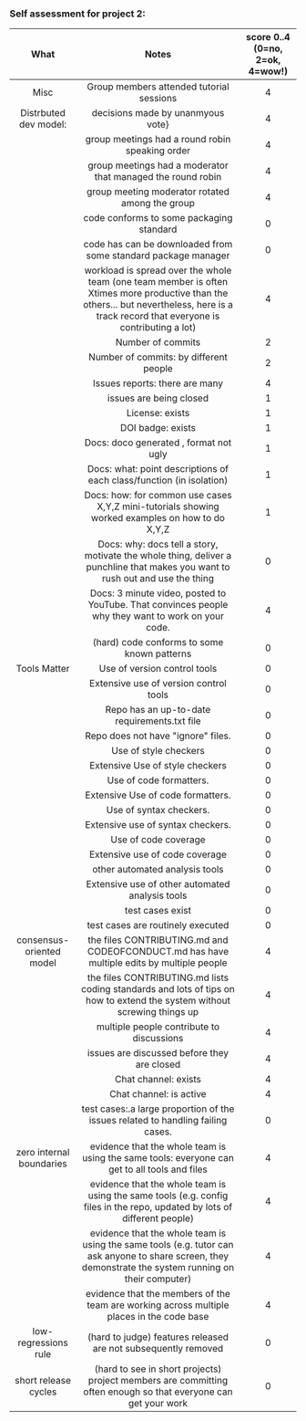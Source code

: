 ### Self assessment for project 2:

|           What           |                                                                                           Notes                                                                                          | score 0..4 (0=no, 2=ok, 4=wow!) |
|:------------------------:|:----------------------------------------------------------------------------------------------------------------------------------------------------------------------------------------:|:-------------------------------:|
| Misc                     | Group members attended tutorial sessions                                                                                                                                                 |                4                |
| Distrbuted dev model:    | decisions made by unanmyous vote}                                                                                                                                                        |                 4               |
|                          | group meetings had a round robin speaking order                                                                                                                                          |                 4               |
|                          | group meetings had a moderator that managed the round robin                                                                                                                              |                 4               |
|                          | group meeting moderator rotated among the group                                                                                                                                          |                 4               |
|                          | code conforms to some packaging standard                                                                                                                                                 |                0               |
|                          | code has can be downloaded from some standard package manager                                                                                                                            |                0               |
|                          | workload is spread over the whole team (one team member is often Xtimes more productive than the others... but nevertheless, here is a track record that everyone is contributing a lot) |                 4               |
|                          | Number of commits                                                                                                                                                                        |                 2              |
|                          | Number of commits: by different people                                                                                                                                                   |                2                |
|                          | Issues reports: there are many                                                                                                                                                           |                4                |
|                          | issues are being closed                                                                                                                                                                  |                1              |
|                          | License: exists                                                                                                                                                                          |                 1               |
|                          | DOI badge: exists                                                                                                                                                                        |                 1               |
|                          | Docs: doco generated , format not ugly                                                                                                                                                   |                1                |
|                          | Docs: what: point descriptions of each class/function (in isolation)                                                                                                                     |                1                |
|                          | Docs: how: for common use cases X,Y,Z mini-tutorials showing worked examples on how to do X,Y,Z                                                                                          |                1                |
|                          | Docs: why: docs tell a story, motivate the whole thing, deliver a punchline that makes you want to rush out and use the thing                                                            |                 0               |
|                          | Docs: 3 minute video, posted to YouTube. That convinces people why they want to work on your code.                                                                                       |                4                |
|                          | (hard) code conforms to some known patterns                                                                                                                                              |                 0                |
| Tools Matter             | Use of version control tools                                                                                                                                                             |                0                |
|                          | Extensive use of version control tools                                                                                                                                                   |                0                |
|                          | Repo has an up-to-date requirements.txt file                                                                                                                                             |                0                |
|                          | Repo does not have "ignore" files.                                                                                                                                                       |                0                |
|                          | Use of style checkers                                                                                                                                                                    |                 0               |
|                          | Extensive Use of style checkers                                                                                                                                                          |                 0               |
|                          | Use of code formatters.                                                                                                                                                                  |                 0               |
|                          | Extensive Use of code formatters.                                                                                                                                                        |                 0               |
|                          | Use of syntax checkers.                                                                                                                                                                  |                 0               |
|                          | Extensive use of syntax checkers.                                                                                                                                                        |                 0               |
|                          | Use of code coverage                                                                                                                                                                     |                0                |
|                          | Extensive use of code coverage                                                                                                                                                           |                0                |
|                          | other automated analysis tools                                                                                                                                                           |                0                |
|                          | Extensive use of other automated analysis tools                                                                                                                                          |                 0               |
|                          | test cases exist                                                                                                                                                                         |                0               |
|                          | test cases are routinely executed                                                                                                                                                        |                 0               |
| consensus-oriented model | the files CONTRIBUTING.md and CODEOFCONDUCT.md has have multiple edits by multiple people                                                                                                |                 4               |
|                          | the files CONTRIBUTING.md lists coding standards and lots of tips on how to extend the system without screwing things up                                                                 |               4                 |
|                          | multiple people contribute to discussions                                                                                                                                                |                4                |
|                          | issues are discussed before they are closed                                                                                                                                              |                4                |
|                          | Chat channel: exists                                                                                                                                                                     |               4                 |
|                          | Chat channel: is active                                                                                                                                                                  |                4                |
|                          | test cases:.a large proportion of the issues related to handling failing cases.                                                                                                          |                0                |
| zero internal boundaries | evidence that the whole team is using the same tools: everyone can get to all tools and files                                                                                            |               4                 |
|                          | evidence that the whole team is using the same tools (e.g. config files in the repo, updated by lots of different people)                                                                |                4                |
|                          | evidence that the whole team is using the same tools (e.g. tutor can ask anyone to share screen, they demonstrate the system running on their computer)                                  |               4                 |
|                          | evidence that the members of the team are working across multiple places in the code base                                                                                                |                 4               |
| low-regressions rule     | (hard to judge) features released are not subsequently removed                                                                                                                           |                0                |
| short release cycles     | (hard to see in short projects) project members are committing often enough so that everyone can get your work                                                                           |                0                |
